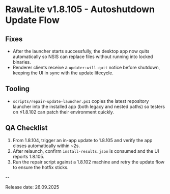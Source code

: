 # RawaLite v1.8.105 - Autoshutdown Update Flow

## Fixes
- After the launcher starts successfully, the desktop app now quits automatically so NSIS can replace files without running into locked binaries.
- Renderer clients receive a `updater:will-quit` notice before shutdown, keeping the UI in sync with the update lifecycle.

## Tooling
- `scripts/repair-update-launcher.ps1` copies the latest repository launcher into the installed app (both legacy and nested paths) so testers on ≤1.8.102 can patch their environment quickly.

## QA Checklist
1. From 1.8.104, trigger an in-app update to 1.8.105 and verify the app closes automatically within ~2s.
2. After relaunch, confirm `install-results.json` is consumed and the UI reports 1.8.105.
3. Run the repair script against a 1.8.102 machine and retry the update flow to ensure the hotfix sticks.

--

Release date: 26.09.2025
